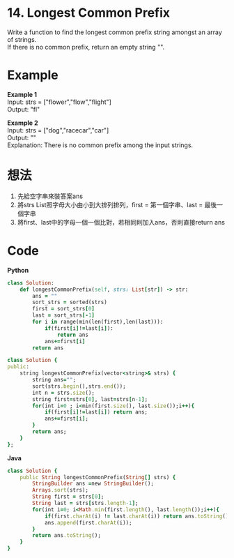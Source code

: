 # 14. Longest Common Prefix
Write a function to find the longest common prefix string amongst an array of strings.  
If there is no common prefix, return an empty string "".  

 
# Example
**Example 1**    
Input: strs = ["flower","flow","flight"]  
Output: "fl"  

**Example 2**  
Input: strs = ["dog","racecar","car"]  
Output: ""  
Explanation: There is no common prefix among the input strings.  

# 想法
1. 先給空字串來裝答案ans  
2. 將strs List照字母大小由小到大排列排列，first = 第一個字串、last = 最後一個字串  
3. 將first、last中的字母一個一個比對，若相同則加入ans，否則直接return ans

# Code 
**Python**  
```ruby
class Solution:
    def longestCommonPrefix(self, strs: List[str]) -> str:
        ans = ""
        sort_strs = sorted(strs)
        first = sort_strs[0]
        last = sort_strs[-1]
        for i in range(min(len(first),len(last))):
            if(first[i]!=last[i]):
                return ans
            ans+=first[i]
        return ans
 ```
```ruby
class Solution {
public:
    string longestCommonPrefix(vector<string>& strs) {
        string ans="";
        sort(strs.begin(),strs.end());
        int n = strs.size();
        string first=strs[0], last=strs[n-1];
        for(int i=0 ; i<min(first.size(), last.size());i++){
            if(first[i]!=last[i]) return ans;
            ans+=first[i];
        }
        return ans;
    }
};
```
**Java**
```ruby
class Solution {
    public String longestCommonPrefix(String[] strs) {
        StringBuilder ans =new StringBuilder();
        Arrays.sort(strs);
        String first = strs[0];
        String last = strs[strs.length-1];
        for(int i=0; i<Math.min(first.length(), last.length());i++){
            if(first.charAt(i) != last.charAt(i)) return ans.toString();
            ans.append(first.charAt(i));
        }
        return ans.toString();
    }
}
```
